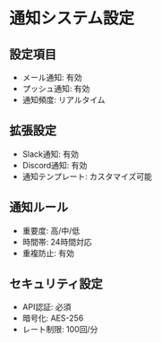 # 通知システム設定

## 設定項目
- メール通知: 有効
- プッシュ通知: 有効
- 通知頻度: リアルタイム

## 拡張設定
- Slack通知: 有効
- Discord通知: 有効
- 通知テンプレート: カスタマイズ可能

## 通知ルール
- 重要度: 高/中/低
- 時間帯: 24時間対応
- 重複防止: 有効

## セキュリティ設定
- API認証: 必須
- 暗号化: AES-256
- レート制限: 100回/分
